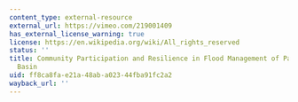 ```yaml
---
content_type: external-resource
external_url: https://vimeo.com/219001409
has_external_license_warning: true
license: https://en.wikipedia.org/wiki/All_rights_reserved
status: ''
title: Community Participation and Resilience in Flood Management of Pahang River
  Basin
uid: ff8ca8fa-e21a-48ab-a023-44fba91fc2a2
wayback_url: ''
---
```

